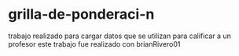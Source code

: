 # grilla-de-ponderaci-n
trabajo realizado para cargar datos que se utilizan para calificar a un profesor
este trabajo fue realizado con brianRivero01

